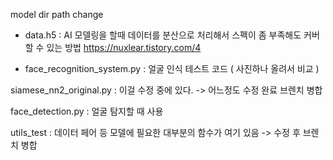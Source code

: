 
model dir path change

- data.h5 : AI 모델링을 할때 데이터를 분산으로 처리해서 스펙이 좀 부족해도 커버할 수 있는 방법 https://nuxlear.tistory.com/4

- face_recognition_system.py : 얼굴 인식 테스트 코드 ( 사진하나 올려서 비교 )

siamese_nn2_original.py : 이걸 수정 중에 있다. -> 어느정도 수정 완료 브렌치 병합

face_detection.py : 얼굴 탐지할 때 사용

utils_test : 데이터 페어 등 모델에 필요한 대부분의 함수가 여기 있음 -> 수정 후 브렌치 병합